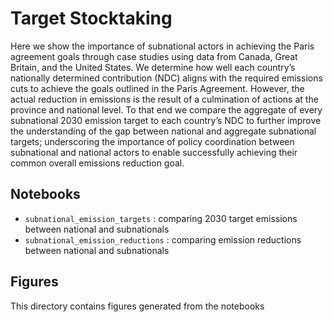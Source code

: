 # Target Stocktaking

Here we show the importance of subnational actors in achieving the Paris agreement goals through case studies using data from Canada, Great Britain, and the United States. We determine how well each country’s nationally determined contribution (NDC) aligns with the required emissions cuts to achieve the goals outlined in the Paris Agreement. However, the actual reduction in emissions is the result of a culmination of actions at the province and national level. To that end we compare the aggregate of every subnational 2030 emission target to each country’s NDC to further improve the understanding of the gap between national and aggregate subnational targets; underscoring the importance of policy coordination between subnational and national actors to enable successfully achieving their common overall emissions reduction goal.

## Notebooks
- `subnational_emission_targets` : comparing 2030 target emissions between national and subnationals
- `subnational_emission_reductions` : comparing emission reductions between national and subnationals

## Figures
This directory contains figures generated from the notebooks